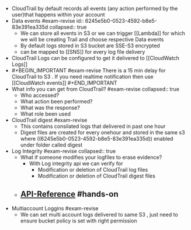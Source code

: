 - CloudTrail by default records all events (any action performed by the user)that happens within your account
- Data events #exam-revise
  id:: 6245e5b0-0523-4592-b8e5-83e391ea335d
  collapsed:: true
	- We can store all events in S3 or we can trigger [[Lambda]] for which we will be creating Trail and choose respective Data events
	- By default logs stored in S3 bucket are SSE-S3 encrypted
	- can be mapped to [[SNS]]  for every log file delivery
- CloudTrail Logs can be configured to get it delivered to [[CloudWatch Logs]]
- #+BEGIN_IMPORTANT
  #exam-revise 
  There is a 15 min delay for CloudTrail to S3 . If you need realtime notification then use [[CloudWatch events]] 
  #+END_IMPORTANT
- What info you can get from CloudTrail? #exam-revise
  collapsed:: true
	- Who accessed?
	- What action been performed?
	- What was the response?
	- What role been used
- CloudTrail digest #exam-revise
	- This contains consilated logs that delivered in past one hour
	- Digest files are created for every onehour and stored in the same s3 where ((6245e5b0-0523-4592-b8e5-83e391ea335d)) enabled under folder called digest
- Log Integrity #exam-revise
  collapsed:: true
	- What if someone modifies your logfiles to erase evidence?
		- With Log integrity api we can verify for
			- Modification or deletion of CloudTrail log files
			- Modification or deletion of CloudTrail digest files
	- [API-Reference](https://docs.aws.amazon.com/cli/latest/reference/cloudtrail/validate-logs.html) #hands-on
		-
- Multiaccount Loggins #exam-revise
	- We can set multi account logs delivered to same S3 , just need to ensure bucket policy is set with right permission